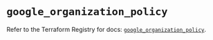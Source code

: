# `google_organization_policy`

Refer to the Terraform Registry for docs: [`google_organization_policy`](https://registry.terraform.io/providers/hashicorp/google-beta/5.39.0/docs/resources/google_organization_policy).
